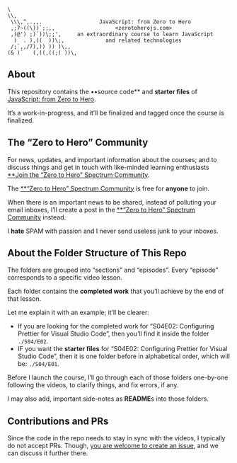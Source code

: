 ```text
\
\\,
 \\\,^,.,,.                  JavaScript: from Zero to Hero
 ,;7~((\))`;;,,                   <zerotoherojs.com>
 ,(@') ;)`))\;;',     an extraordinary course to learn JavaScript
  )  . ),((  ))\;,             and related technologies
 /;`,,/7),)) )) )\,,
(& )`   (,((,((;( ))\,
```

## About

This repository contains the ••source code** and **starter files** of 
[JavaScript: from Zero to Hero](https://zerotoherojs.com).

It’s a work-in-progress, and it’ll be finalized and tagged once the course is
finalized.

## The “Zero to Hero” Community

For news, updates, and important information about the courses;
and to discuss things and get in touch with like-minded learning enthusiasts
[**Join the “Zero to Hero” Spectrum Community][community].

The [**“Zero to Hero” Spectrum Community][community]
is free for **anyone** to join.

When there is an important news to be shared, instead of polluting your email
inboxes, I’ll create a post in the [**“Zero to Hero” Spectrum Community][community]
instead.

I **hate** SPAM with passion and I never send useless junk to your inboxes. 

## About the Folder Structure of This Repo

The folders are grouped into “sections” and “episodes”. Every “episode” corresponds
to a specific video lesson.

Each folder contains the **completed work** that you’ll achieve by the end of that
lesson.

Let me explain it with an example; it’ll be clearer:

* If you are looking for the completed work for “S04E02: Configuring Prettier 
  for Visual Studio Code”, then you’ll find it inside the folder `./S04/E02`.
* IF you want the **starter files** for “S04E02: Configuring Prettier for 
  Visual Studio Code”, then it is one folder before in alphabetical order,
  which will be: `./S04/E01`. 

Before I launch the course, I’ll go through each of those folders one-by-one
following the videos, to clarify things, and fix errors, if any.

I may also add, important side-notes as **README**s into those folders.  

## Contributions and PRs

Since the code in the repo needs to stay in sync with the videos, I typically do
not accept PRs. Though, [you are welcome to create an issue][issue], and we
can discuss it further there. 

[issue]: https://github.com/v0lkan/javascript-from-zero-to-hero/issues/new "File a New Issue"
[community]: https://spectrum.chat/z2h?tab=posts "JavaScript: from Zero to Hero Spectrum Community"
